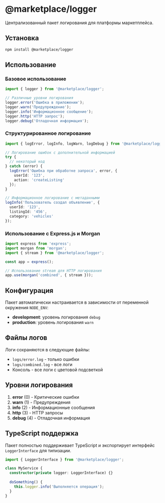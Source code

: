# @marketplace/logger

Централизованный пакет логирования для платформы маркетплейса.

## Установка

```bash
npm install @marketplace/logger
```

## Использование

### Базовое использование

```typescript
import { logger } from '@marketplace/logger';

// Различные уровни логирования
logger.error('Ошибка в приложении');
logger.warn('Предупреждение');
logger.info('Информационное сообщение');
logger.http('HTTP запрос');
logger.debug('Отладочная информация');
```

### Структурированное логирование

```typescript
import { logError, logInfo, logWarn, logDebug } from '@marketplace/logger';

// Логирование ошибок с дополнительной информацией
try {
  // некоторый код
} catch (error) {
  logError('Ошибка при обработке запроса', error, {
    userId: '123',
    action: 'createListing'
  });
}

// Информационное логирование с метаданными
logInfo('Пользователь создал объявление', {
  userId: '123',
  listingId: '456',
  category: 'vehicles'
});
```

### Использование с Express.js и Morgan

```typescript
import express from 'express';
import morgan from 'morgan';
import { stream } from '@marketplace/logger';

const app = express();

// Использование stream для HTTP логирования
app.use(morgan('combined', { stream }));
```

## Конфигурация

Пакет автоматически настраивается в зависимости от переменной окружения `NODE_ENV`:

- **development**: уровень логирования `debug`
- **production**: уровень логирования `warn`

## Файлы логов

Логи сохраняются в следующие файлы:

- `logs/error.log` - только ошибки
- `logs/combined.log` - все логи
- Консоль - все логи с цветовой подсветкой

## Уровни логирования

1. **error** (0) - Критические ошибки
2. **warn** (1) - Предупреждения
3. **info** (2) - Информационные сообщения
4. **http** (3) - HTTP запросы
5. **debug** (4) - Отладочная информация

## TypeScript поддержка

Пакет полностью поддерживает TypeScript и экспортирует интерфейс `LoggerInterface` для типизации.

```typescript
import { LoggerInterface } from '@marketplace/logger';

class MyService {
  constructor(private logger: LoggerInterface) {}
  
  doSomething() {
    this.logger.info('Выполняется операция');
  }
}
```